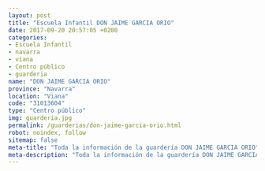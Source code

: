 ```yaml
---
layout: post
title: "Escuela Infantil DON JAIME GARCIA ORIO"
date: 2017-09-20 20:57:05 +0200
categories:
- Escuela Infantil
- navarra
- viana
- Centro público
- guarderia
name: "DON JAIME GARCIA ORIO"
province: "Navarra"
location: "Viana"
code: "31013604"
type: "Centro público"
img: guarderia.jpg
permalink: /guarderias/don-jaime-garcia-orio.html
robot: noindex, follow
sitemap: false
meta-title: "Toda la información de la guardería DON JAIME GARCIA ORIO"
meta-description: "Toda la información de la guardería DON JAIME GARCIA ORIO"
---
```

